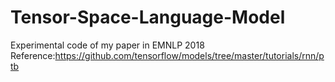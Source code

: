 # Tensor-Space-Language-Model
Experimental code of my paper in EMNLP 2018
Reference:https://github.com/tensorflow/models/tree/master/tutorials/rnn/ptb
